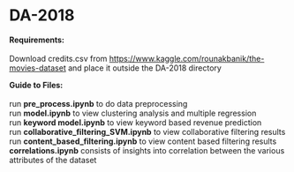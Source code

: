 # DA-2018
<b>Requirements:</b><br/><br/>
  Download credits.csv from https://www.kaggle.com/rounakbanik/the-movies-dataset and place it outside the DA-2018 directory

<b>Guide to Files:</b><br/><br/>
  run <b>pre_process.ipynb</b> to do data preprocessing<br/>
  run <b>model.ipynb</b> to view clustering analysis and multiple regression<br/>
  run <b>keyword model.ipynb</b> to view keyword based revenue prediction<br/>
  run <b>collaborative_filtering_SVM.ipynb</b> to view collaborative filtering results<br/>
  run <b>content_based_filtering.ipynb</b> to view content based filtering results<br/>
  <b>correlations.ipynb</b> consists of insights into correlation between the various attributes of the dataset<br/>
